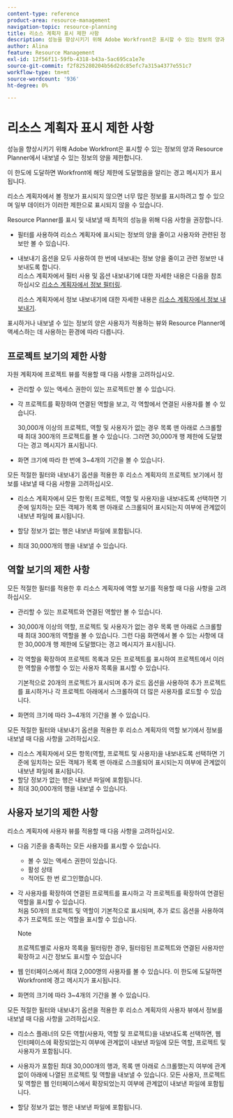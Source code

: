 ```yaml
---
content-type: reference
product-area: resource-management
navigation-topic: resource-planning
title: 리소스 계획자 표시 제한 사항
description: 성능을 향상시키기 위해 Adobe Workfront은 표시할 수 있는 정보의 양과 Resource Planner에서 내보낼 수 있는 정보의 양을 제한합니다.
author: Alina
feature: Resource Management
exl-id: 12f56f11-59fb-4318-b43a-5ac695ca1e7e
source-git-commit: f2f825280204b56d2dc85efc7a315a4377e551c7
workflow-type: tm+mt
source-wordcount: '936'
ht-degree: 0%

---
```


# 리소스 계획자 표시 제한 사항

성능을 향상시키기 위해 Adobe Workfront은 표시할 수 있는 정보의 양과 Resource Planner에서 내보낼 수 있는 정보의 양을 제한합니다.

이 한도에 도달하면 Workfront에 해당 제한에 도달했음을 알리는 경고 메시지가 표시됩니다.

리소스 계획자에서 볼 정보가 표시되지 않으면 너무 많은 정보를 표시하려고 할 수 있으며 일부 데이터가 이러한 제한으로 표시되지 않을 수 있습니다.

Resource Planner를 표시 및 내보낼 때 최적의 성능을 위해 다음 사항을 권장합니다.

* 필터를 사용하여 리소스 계획자에 표시되는 정보의 양을 줄이고 사용자와 관련된 정보만 볼 수 있습니다.
* 내보내기 옵션을 모두 사용하여 한 번에 내보내는 정보 양을 줄이고 관련 정보만 내보내도록 합니다.\
   리소스 계획자에서 필터 사용 및 옵션 내보내기에 대한 자세한 내용은 다음을 참조하십시오 [리소스 계획자에서 정보 필터링](../../resource-mgmt/resource-planning/filter-resource-planner.md).

   리소스 계획자에서 정보 내보내기에 대한 자세한 내용은 [리소스 계획자에서 정보 내보내기](../../resource-mgmt/resource-planning/export-resource-planner.md).

표시하거나 내보낼 수 있는 정보의 양은 사용자가 적용하는 뷰와 Resource Planner에 액세스하는 데 사용하는 환경에 따라 다릅니다.

## 프로젝트 보기의 제한 사항

자원 계획자에 프로젝트 뷰를 적용할 때 다음 사항을 고려하십시오.

* 관리할 수 있는 액세스 권한이 있는 프로젝트만 볼 수 있습니다.
* 각 프로젝트를 확장하여 연결된 역할을 보고, 각 역할에서 연결된 사용자를 볼 수 있습니다.

   30,000개 이상의 프로젝트, 역할 및 사용자가 없는 경우 목록 맨 아래로 스크롤할 때 최대 300개의 프로젝트를 볼 수 있습니다. 그러면 30,000개 행 제한에 도달했다는 경고 메시지가 표시됩니다.

* 화면 크기에 따라 한 번에 3~4개의 기간을 볼 수 있습니다.

모든 적절한 필터와 내보내기 옵션을 적용한 후 리소스 계획자의 프로젝트 보기에서 정보를 내보낼 때 다음 사항을 고려하십시오.

* 리소스 계획자에서 모든 항목( 프로젝트, 역할 및 사용자)을 내보내도록 선택하면 기준에 일치하는 모든 객체가 목록 맨 아래로 스크롤되어 표시되는지 여부에 관계없이 내보낸 파일에 표시됩니다.
* 할당 정보가 없는 행은 내보낸 파일에 포함됩니다.

* 최대 30,000개의 행을 내보낼 수 있습니다.

## 역할 보기의 제한 사항

모든 적절한 필터를 적용한 후 리소스 계획자에 역할 보기를 적용할 때 다음 사항을 고려하십시오.

* 관리할 수 있는 프로젝트와 연결된 역할만 볼 수 있습니다.

* 30,000개 이상의 역할, 프로젝트 및 사용자가 없는 경우 목록 맨 아래로 스크롤할 때 최대 300개의 역할을 볼 수 있습니다. 그런 다음 화면에서 볼 수 있는 사항에 대한 30,000개 행 제한에 도달했다는 경고 메시지가 표시됩니다.
* 각 역할을 확장하여 프로젝트 목록과 모든 프로젝트를 표시하여 프로젝트에서 이러한 역할을 수행할 수 있는 사용자 목록을 표시할 수 있습니다.

   기본적으로 20개의 프로젝트가 표시되며 추가 로드 옵션을 사용하여 추가 프로젝트를 표시하거나 각 프로젝트 아래에서 스크롤하여 더 많은 사용자를 로드할 수 있습니다.

* 화면의 크기에 따라 3~4개의 기간을 볼 수 있습니다.

모든 적절한 필터와 내보내기 옵션을 적용한 후 리소스 계획자의 역할 보기에서 정보를 내보낼 때 다음 사항을 고려하십시오.

* 리소스 계획자에서 모든 항목(역할, 프로젝트 및 사용자)을 내보내도록 선택하면 기준에 일치하는 모든 객체가 목록 맨 아래로 스크롤되어 표시되는지 여부에 관계없이 내보낸 파일에 표시됩니다.
* 할당 정보가 없는 행은 내보낸 파일에 포함됩니다.
* 최대 30,000개의 행을 내보낼 수 있습니다.

## 사용자 보기의 제한 사항

리소스 계획자에 사용자 뷰를 적용할 때 다음 사항을 고려하십시오.

* 다음 기준을 충족하는 모든 사용자를 표시할 수 있습니다.

   * 볼 수 있는 액세스 권한이 있습니다.
   * 활성 상태
   * 적어도 한 번 로그인했습니다.

* 각 사용자를 확장하여 연결된 프로젝트를 표시하고 각 프로젝트를 확장하여 연결된 역할을 표시할 수 있습니다.\
   처음 50개의 프로젝트 및 역할이 기본적으로 표시되며, 추가 로드 옵션을 사용하여 추가 프로젝트 또는 역할을 표시할 수 있습니다.

   >[!NOTE]
   >
   >프로젝트별로 사용자 목록을 필터링한 경우, 필터링된 프로젝트와 연결된 사용자만 확장하고 시간 정보도 표시할 수 있습니다

* 웹 인터페이스에서 최대 2,000명의 사용자를 볼 수 있습니다. 이 한도에 도달하면 Workfront에 경고 메시지가 표시됩니다.
* 화면의 크기에 따라 3~4개의 기간을 볼 수 있습니다.

모든 적절한 필터와 내보내기 옵션을 적용한 후 리소스 계획자의 사용자 뷰에서 정보를 내보낼 때 다음 사항을 고려하십시오.

* 리소스 플래너의 모든 역할(사용자, 역할 및 프로젝트)을 내보내도록 선택하면, 웹 인터페이스에 확장되었는지 여부에 관계없이 내보낸 파일에 모든 역할, 프로젝트 및 사용자가 포함됩니다.

* 사용자가 포함된 최대 30,000개의 행과, 목록 맨 아래로 스크롤했는지 여부에 관계없이 아래에 나열된 프로젝트 및 역할을 내보낼 수 있습니다. 모든 사용자, 프로젝트 및 역할은 웹 인터페이스에서 확장되었는지 여부에 관계없이 내보낸 파일에 포함됩니다.
* 할당 정보가 없는 행은 내보낸 파일에 포함됩니다.
